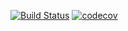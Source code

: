 [![Build Status](https://travis-ci.com/ListerioAxxe/job4j_tracker.svg?branch=master)](https://travis-ci.com/ListerioAxxe/job4j_tracker)
[![codecov](https://codecov.io/gh/ListerioAxxe/job4j_tracker/branch/master/graph/badge.svg)](https://codecov.io/gh/ListerioAxxe/job4j_tracker)